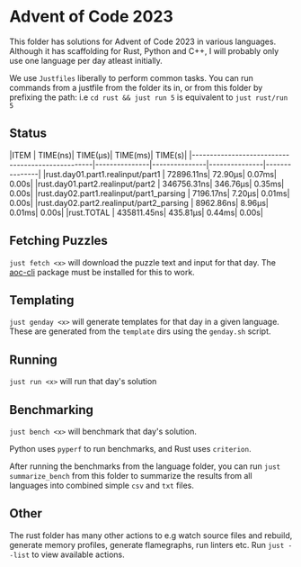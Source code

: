 # Advent of Code 2023

This folder has solutions for Advent of Code 2023 in various languages. Although it has scaffolding for Rust, Python and C++, I will probably only use one language per day atleast initially.

We use `Justfiles` liberally to perform common tasks. You can run commands from a justfile from the folder its in, or from this folder by prefixing the path: i.e `cd rust && just run 5` is equivalent to `just rust/run 5`

## Status

<tstart></tstart>
|ITEM | TIME(ns)| TIME(µs)| TIME(ms)| TIME(s)|
|--------------------------------------------------|---------------|---------------|---------------|---------------|
|rust.day01.part1.realinput/part1 | 72896.11ns| 72.90µs| 0.07ms| 0.00s|
|rust.day01.part2.realinput/part2 | 346756.31ns| 346.76µs| 0.35ms| 0.00s|
|rust.day02.part1.realinput/part1_parsing | 7196.17ns| 7.20µs| 0.01ms| 0.00s|
|rust.day02.part2.realinput/part2_parsing | 8962.86ns| 8.96µs| 0.01ms| 0.00s|
|rust.TOTAL | 435811.45ns| 435.81µs| 0.44ms| 0.00s|
<tend></tend>

## Fetching Puzzles

`just fetch <x>` will download the puzzle text and input for that day. The [aoc-cli](https://github.com/scarvalhojr/aoc-cli/) package must be installed for this to work.

## Templating

`just genday <x>` will generate templates for that day in a given language. These are generated from the `template` dirs using the `genday.sh` script.

## Running

`just run <x>` will run that day's solution

## Benchmarking

`just bench <x>` will benchmark that day's solution.

Python uses `pyperf` to run benchmarks, and Rust uses `criterion`.

After running the benchmarks from the language folder, you can run `just summarize_bench` from this folder to summarize the results from all languages into combined simple `csv` and `txt` files.

## Other

The rust folder has many other actions to e.g watch source files and rebuild, generate memory profiles, generate flamegraphs, run linters etc. Run `just --list` to view available actions.
